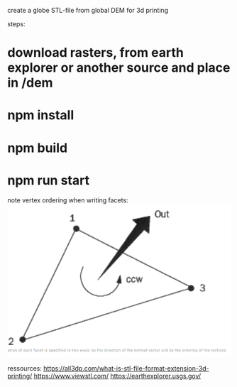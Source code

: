 create a globe STL-file from global DEM for 3d printing

steps:
# download rasters, from earth explorer or another source and place in /dem
# npm install
# npm build
# npm run start

note vertex ordering when writing facets:
![vertex ordering](./vertexordering.png)

ressources:
https://all3dp.com/what-is-stl-file-format-extension-3d-printing/
https://www.viewstl.com/
https://earthexplorer.usgs.gov/

